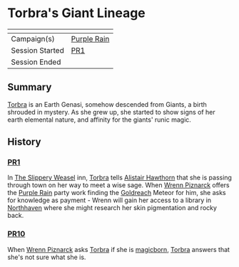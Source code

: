 # Torbra's Giant Lineage

| []() | |
| --- | --- |
| Campaign(s) | [Purple Rain](../README.md) |
| Session Started | [PR1](../sessions.md/1.md) |
| Session Ended | |

## Summary

[Torbra](../../../astarus/people/torbra.md) is an Earth Genasi, somehow descended from Giants, a birth shrouded in mystery. As she grew up, she started to show signs of her earth elemental nature, and affinity for the giants' runic magic.

## History

### [PR1](../sessions.md/1.md)

In [The Slippery Weasel](../../../astarus/civilisations/kingdom-of-astor/settlements/goldreach/places/the-slippery-weasel.md) inn, [Torbra](../../../astarus/people/torbra.md) tells [Alistair Hawthorn](../../../astarus/people/alistair-hawthorn.md) that she is passing through town on her way to meet a wise sage. When [Wrenn Piznarck](../../../astarus/people/wrenn-piznarck.md) offers the [Purple Rain](../README.md) party work finding the [Goldreach](../../../astarus/civilisations/kingdom-of-astor/settlements/goldreach/README.md) Meteor for him, she asks for knowledge as payment - Wrenn will gain her access to a library in [Northhaven](../../../astarus/places/cities/northhaven.md) where she might research her skin pigmentation and rocky back.

### [PR10](../sessions.md/10.md)

When [Wrenn Piznarck](../../../astarus/people/wrenn-piznarck.md) asks [Torbra](../../../astarus/people/torbra.md) if she is [magicborn](../../../astarus/civilisations/kingdom-of-astor/magicborn.md), [Torbra](../../../astarus/people/torbra.md) answers that she's not sure what she is.
